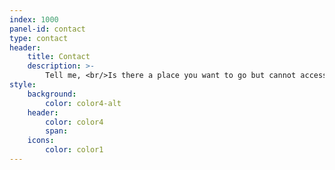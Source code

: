 ```yaml
---
index: 1000
panel-id: contact
type: contact
header:
    title: Contact
    description: >-
        Tell me, <br/>Is there a place you want to go but cannot access yet ?
style:
    background:
        color: color4-alt
    header:
        color: color4
        span:
    icons:
        color: color1
---
```

